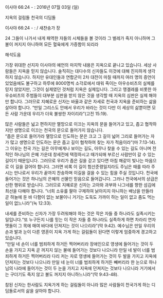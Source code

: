 이사야 66:24 - : 
2016년 07월 03일 (일)

지옥의 걸림돌 천국의 디딤돌



이사야 66:24 - : / 새찬송가  장


24 그들이 나가서 내게 패역한 자들의 시체들을 볼 것이라 그 벌레가 죽지 아니하며 그 불이 꺼지지 아니하여 모든 혈육에게 가증함이 되리라

해석도움





가장 위대한 선지자 이사야의 예언의 마지막 내용은 지옥으로 끝나고 있습니다. 
세상 사람들은 지옥을 믿지 않습니다. 솔직히는 대다수의 신자들도 이것에 대해 진지하게 생각하지 않습니다. 하지만 유대인들과 연합군이 2차 대전이 마칠 때까지 여러 명의 증언이 있었음에도 불구하고 하루에 8000명씩 소각로에서 태워 죽이는 아우슈비츠의 실체를 믿지 않았지만, 그것이 실제였던 것처럼 지옥은 실제입니다. 그리고 맹겔레를 비롯한 아우슈비츠의 주범들이 대부분 심판을 받지 않은 것을 생각할 때 지옥의 심판은 실제 해야만 합니다. 그러므로 지혜로운 신자는 바울과 같은 자세로 천국과 지옥을 준비하는 삶을 살아야 합니다. “만일 그리스도 안에서 우리가 바라는 것이 다만 이 세상의 삶뿐이면 모든 사람 가운데 우리가 더욱 불쌍한 자이리라”(고전 15:19).  

많은 사람들은 넓고 편하지만 멸망으로 이끄는 지옥의 문을 들어가고 있고, 좁고 협착하지만 생명으로 이끄는 천국의 문으로 들어가지 않습니다.  
“좁은 문으로 들어가라 멸망으로 인도하는 문은 크고 그 길이 넓어 그리로 들어가는 자가 많고 생명으로 인도하는 문은 좁고 길이 협착하여 찾는 자가 적음이라”(마 7:13-14). 
그 이유는 천국 가는 길은 아무에게나 보이는 길도, 아무나 찾을 수 있는 길도 아니며 전적인 하나님의 은혜 가운데 창세전에 택정하시고 때가되매 부르신 사람만이 갈 수 있는 길이기 때문입니다. 그러므로 우리가 좁은 길을 걷고 있다면 아침 해같이 빛나는 마음으로 이 길을 걸어야 합니다. 그러면 비록 이 길이 험산준령일지라도 주님은 때를 따라 주시는 만나로서 우리가 끝까지 찬송하며 이길을 걸을 수 있는 힘을 주실 것입니다. 
천국에 들어가는 것은 하나님의 은혜의 선물인 믿음으로 들어갑니다. 그러나 천국에서의 상급은 선한 행위로 받습니다. 그러므로 지혜로운 신자는 고아와 과부와 나그네를 향한 섬김에 최선을 다해야 합니다. “너희 소유를 팔아 구제하여 낡아지지 아니하는 배낭을 만들라 곧 하늘에 둔 바 다함이 없는 보물이니 거기는 도둑도 가까이 하는 일이 없고 좀도 먹는 일이 없느니라”(눅 12:33). 

내세를 준비하는 신자가 가장 두려워해야 하는 것은 작은 자들 중 하나라도 실족시키는 일입니다.“또 누구든지 나를 믿는 이 작은 자들 중 하나라도 실족하게 하면 차라리 연자맷돌이 그 목에 매여 바다에 던져지는 것이 나으리라”(막 9:42). 예수님은 만일 우리의 손과 발과 눈이 다른 영혼이 지옥 가게 하는 걸림돌이 된다면 이렇게 엄중하게 경고하고 있습니다.  
“만일 네 손이 너를 범죄하게 하거든 찍어버리라 장애인으로 영생에 들어가는 것이 두 손을 가지고 지옥 곧 꺼지지 않는 불에 들어가는 것보다 나으니라 만일 네 발이 너를 범죄하게 하거든 찍어버리라 다리 저는 자로 영생에 들어가는 것이 두 발을 가지고 지옥에 던져지는 것보다 나으니라 만일 네 눈이 너를 범죄하게 하거든 빼버리라 한 눈으로 하나님의 나라에 들어가는 것이 두 눈을 가지고 지옥에 던져지는 것보다 나으니라 거기에서는 구더기도 죽지 않고 불도 꺼지지 아니하느니라“(막 9:43-48). 

참된 신자는 한사람도 지옥가게 하는 걸림돌이 아니라 많은 사람들이 천국가게 하는 디딤돌로서의 삶을 살아야 합니다.